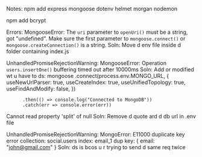 
Notes:
npm add express mongoose dotenv helmet 
morgan nodemon

npm add bcrypt


Errors:
MongooseError: The `uri` parameter to `openUri()` 
must be a string, got "undefined". Make sure the first 
parameter to `mongoose.connect()` or 
`mongoose.createConnection()` is a string.
Soln:
Move d env file inside d folder containing index.js

UnhandledPromiseRejectionWarning: MongooseError: Operation 
`users.insertOne()` buffering timed out after 10000ms
Soln:
Add or modified wt u have to ds: 
mongoose
          .connect(process.env.MONGO_URL,  { 
                    useNewUrlParser: true,
                    useCreateIndex: true,
                    useUnifiedTopology: true,
                    useFindAndModify: false,
          })
          
          .then(() => console.log("Connected to MongoDB"))
          .catch(err => console.error(err))

Cannot read property 'split' of null
Soln:
Remove d quote ard d db url in .env file

 UnhandledPromiseRejectionWarning: MongoError: E11000 duplicate key error collection: social.users index: email_1 dup key: { email: "john@gmail.com" }
Soln:
ds is bcos u r trying to send d same req twice



